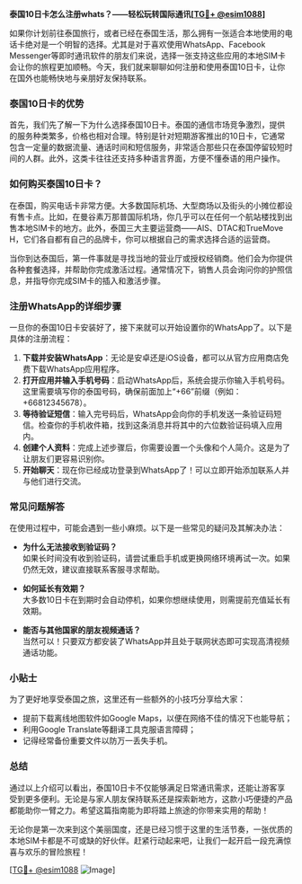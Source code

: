 **泰国10日卡怎么注册whats？——轻松玩转国际通讯[[TG💪+ @esim1088](https://t.me/s/esim1088)]**

如果你计划前往泰国旅行，或者已经在泰国生活，那么拥有一张适合本地使用的电话卡绝对是一个明智的选择。尤其是对于喜欢使用WhatsApp、Facebook Messenger等即时通讯软件的朋友们来说，选择一张支持这些应用的本地SIM卡会让你的旅程更加顺畅。今天，我们就来聊聊如何注册和使用泰国10日卡，让你在国外也能畅快地与亲朋好友保持联系。

### 泰国10日卡的优势

首先，我们先了解一下为什么选择泰国10日卡。泰国的通信市场竞争激烈，提供的服务种类繁多，价格也相对合理。特别是针对短期游客推出的10日卡，它通常包含一定量的数据流量、通话时间和短信服务，非常适合那些只在泰国停留较短时间的人群。此外，这类卡往往还支持多种语言界面，方便不懂泰语的用户操作。

### 如何购买泰国10日卡？

在泰国，购买电话卡非常方便。大多数国际机场、大型商场以及街头的小摊位都设有售卡点。比如，在曼谷素万那普国际机场，你几乎可以在任何一个航站楼找到出售本地SIM卡的地方。此外，泰国三大主要运营商——AIS、DTAC和TrueMove H，它们各自都有自己的品牌卡，你可以根据自己的需求选择合适的运营商。

当你到达泰国后，第一件事就是寻找当地的营业厅或授权经销商。他们会为你提供各种套餐选择，并帮助你完成激活过程。通常情况下，销售人员会询问你的护照信息，并指导你完成SIM卡的插入和激活步骤。

### 注册WhatsApp的详细步骤

一旦你的泰国10日卡安装好了，接下来就可以开始设置你的WhatsApp了。以下是具体的注册流程：

1. **下载并安装WhatsApp**：无论是安卓还是iOS设备，都可以从官方应用商店免费下载WhatsApp应用程序。
2. **打开应用并输入手机号码**：启动WhatsApp后，系统会提示你输入手机号码。这里需要填写你的泰国号码，确保前面加上“+66”前缀（例如：+66812345678）。
3. **等待验证短信**：输入完号码后，WhatsApp会向你的手机发送一条验证码短信。检查你的手机收件箱，找到这条消息并将其中的六位数验证码填入应用内。
4. **创建个人资料**：完成上述步骤后，你需要设置一个头像和个人简介。这是为了让朋友们更容易识别你。
5. **开始聊天**：现在你已经成功登录到WhatsApp了！可以立即开始添加联系人并与他们进行交流。

### 常见问题解答

在使用过程中，可能会遇到一些小麻烦。以下是一些常见的疑问及其解决办法：

- **为什么无法接收到验证码？**  
  如果长时间没有收到验证码，请尝试重启手机或更换网络环境再试一次。如果仍然无效，建议直接联系客服寻求帮助。

- **如何延长有效期？**  
  大多数10日卡在到期时会自动停机，如果你想继续使用，则需提前充值延长有效期。

- **能否与其他国家的朋友视频通话？**  
  当然可以！只要双方都安装了WhatsApp并且处于联网状态即可实现高清视频通话功能。

### 小贴士

为了更好地享受泰国之旅，这里还有一些额外的小技巧分享给大家：
- 提前下载离线地图软件如Google Maps，以便在网络不佳的情况下也能导航；
- 利用Google Translate等翻译工具克服语言障碍；
- 记得经常备份重要文件以防万一丢失手机。

### 总结

通过以上介绍可以看出，泰国10日卡不仅能够满足日常通讯需求，还能让游客享受到更多便利。无论是与家人朋友保持联系还是探索新地方，这款小巧便捷的产品都能助你一臂之力。希望这篇指南能为即将踏上旅途的你带来实用的帮助！

无论你是第一次来到这个美丽国度，还是已经习惯于这里的生活节奏，一张优质的本地SIM卡都是不可或缺的好伙伴。赶紧行动起来吧，让我们一起开启一段充满惊喜与欢乐的冒险旅程！

[[TG💪+ @esim1088](https://t.me/s/esim1088) ![Image](https://i.postimg.cc/4NQfJmqS/Snipaste-2025-05-13-00-14-12.png)]